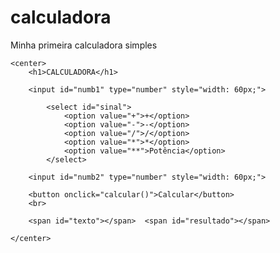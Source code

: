 # calculadora
Minha primeira calculadora simples

<!DOCTYPE html>
<html lang="en">
<head>
    <meta charset="UTF-8">
    <meta name="viewport" content="width=device-width, initial-scale=1.0">
    <title>Calculadora</title>
</head>
<body>

    <center>
        <h1>CALCULADORA</h1>

        <input id="numb1" type="number" style="width: 60px;">

            <select id="sinal">
                <option value="+">+</option>
                <option value="-">-</option>
                <option value="/">/</option>
                <option value="*">*</option>
                <option value="**">Potência</option>
            </select>

        <input id="numb2" type="number" style="width: 60px;">

        <button onclick="calcular()">Calcular</button>
        <br>

        <span id="texto"></span>  <span id="resultado"></span>
    
    </center>

</body>
</html>

<script>

    function calcular(){
        
        var n1 = Number(numb1.value);
        var n2 = Number(numb2.value);

        if (sinal.value == "+") {
            
            texto.innerHTML = 'O resultado da soma é igual a :'
            resultado.innerHTML= (n1) + (n2);
        }
        if (sinal.value == "-")  {

            texto.innerHTML = 'O resultado da subtração é igual a :'           
            resultado.innerHTML = (n1) - (n2);
       
        }
        if (sinal.value == "/")  {
            
            texto.innerHTML = 'O resultado da divisão é igual a :'
            resultado.innerHTML = (n1) / (n2);
      
        }
        if (sinal.value == "*")  {
            
            texto.innerHTML = 'O resultado da multiplicação é igual a :'
            resultado.innerHTML = (n1) * (n2);
        }
        if (sinal.value == "**"){

            texto.innerHTML = 'O resultado da potênca é igual a :'
            resultado.innerHTML = (n1) ** (n2);
        }

    }


</script>


